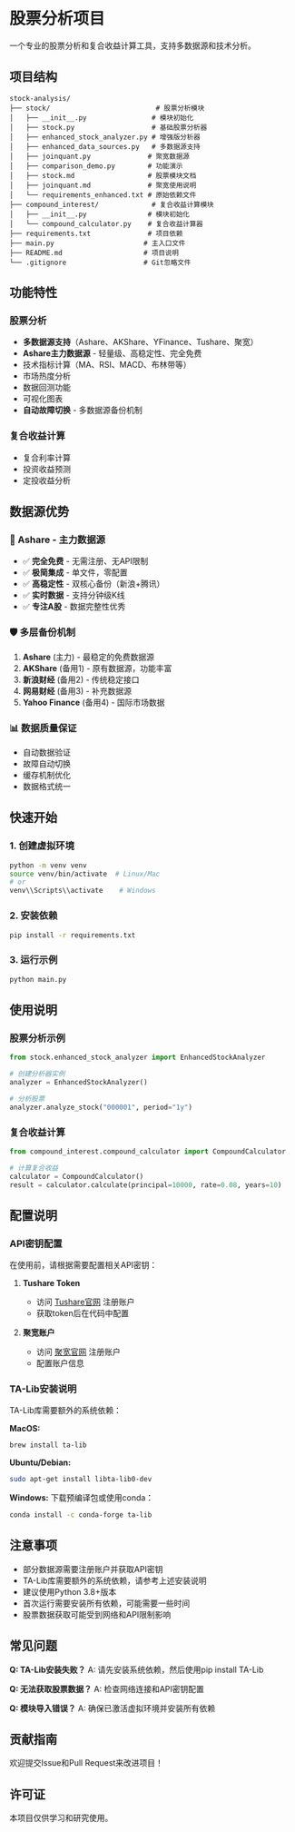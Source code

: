 # 股票分析项目

一个专业的股票分析和复合收益计算工具，支持多数据源和技术分析。

## 项目结构

```
stock-analysis/
├── stock/                          # 股票分析模块
│   ├── __init__.py                # 模块初始化
│   ├── stock.py                   # 基础股票分析器
│   ├── enhanced_stock_analyzer.py # 增强版分析器
│   ├── enhanced_data_sources.py   # 多数据源支持
│   ├── joinquant.py              # 聚宽数据源
│   ├── comparison_demo.py        # 功能演示
│   ├── stock.md                  # 股票模块文档
│   ├── joinquant.md              # 聚宽使用说明
│   └── requirements_enhanced.txt # 原始依赖文件
├── compound_interest/             # 复合收益计算模块
│   ├── __init__.py               # 模块初始化
│   └── compound_calculator.py    # 复合收益计算器
├── requirements.txt              # 项目依赖
├── main.py                      # 主入口文件
├── README.md                    # 项目说明
└── .gitignore                   # Git忽略文件
```

## 功能特性

### 股票分析
- **多数据源支持**（Ashare、AKShare、YFinance、Tushare、聚宽）
- **Ashare主力数据源** - 轻量级、高稳定性、完全免费
- 技术指标计算（MA、RSI、MACD、布林带等）
- 市场热度分析
- 数据回测功能
- 可视化图表
- **自动故障切换** - 多数据源备份机制

### 复合收益计算
- 复合利率计算
- 投资收益预测
- 定投收益分析

## 数据源优势

### 🚀 Ashare - 主力数据源
- ✅ **完全免费** - 无需注册、无API限制
- ✅ **极简集成** - 单文件，零配置
- ✅ **高稳定性** - 双核心备份（新浪+腾讯）
- ✅ **实时数据** - 支持分钟级K线
- ✅ **专注A股** - 数据完整性优秀

### 🛡️ 多层备份机制
1. **Ashare** (主力) - 最稳定的免费数据源
2. **AKShare** (备用1) - 原有数据源，功能丰富
3. **新浪财经** (备用2) - 传统稳定接口
4. **网易财经** (备用3) - 补充数据源
5. **Yahoo Finance** (备用4) - 国际市场数据

### 📊 数据质量保证
- 自动数据验证
- 故障自动切换
- 缓存机制优化
- 数据格式统一

## 快速开始

### 1. 创建虚拟环境
```bash
python -m venv venv
source venv/bin/activate  # Linux/Mac
# or
venv\\Scripts\\activate    # Windows
```

### 2. 安装依赖
```bash
pip install -r requirements.txt
```

### 3. 运行示例
```bash
python main.py
```

## 使用说明

### 股票分析示例
```python
from stock.enhanced_stock_analyzer import EnhancedStockAnalyzer

# 创建分析器实例
analyzer = EnhancedStockAnalyzer()

# 分析股票
analyzer.analyze_stock("000001", period="1y")
```

### 复合收益计算
```python
from compound_interest.compound_calculator import CompoundCalculator

# 计算复合收益
calculator = CompoundCalculator()
result = calculator.calculate(principal=10000, rate=0.08, years=10)
```

## 配置说明

### API密钥配置
在使用前，请根据需要配置相关API密钥：

1. **Tushare Token**
   - 访问 [Tushare官网](https://tushare.pro/) 注册账户
   - 获取token后在代码中配置

2. **聚宽账户**
   - 访问 [聚宽官网](https://www.joinquant.com/) 注册账户
   - 配置账户信息

### TA-Lib安装说明
TA-Lib库需要额外的系统依赖：

**MacOS:**
```bash
brew install ta-lib
```

**Ubuntu/Debian:**
```bash
sudo apt-get install libta-lib0-dev
```

**Windows:**
下载预编译包或使用conda：
```bash
conda install -c conda-forge ta-lib
```

## 注意事项

- 部分数据源需要注册账户并获取API密钥
- TA-Lib库需要额外的系统依赖，请参考上述安装说明
- 建议使用Python 3.8+版本
- 首次运行需要安装所有依赖，可能需要一些时间
- 股票数据获取可能受到网络和API限制影响

## 常见问题

**Q: TA-Lib安装失败？**
A: 请先安装系统依赖，然后使用pip install TA-Lib

**Q: 无法获取股票数据？**
A: 检查网络连接和API密钥配置

**Q: 模块导入错误？**
A: 确保已激活虚拟环境并安装所有依赖

## 贡献指南

欢迎提交Issue和Pull Request来改进项目！

## 许可证

本项目仅供学习和研究使用。